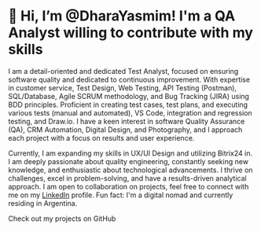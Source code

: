 <h1>👋 Hi, I’m @DharaYasmim! I'm a QA Analyst willing to contribute with my skills</h1>

I am a detail-oriented and dedicated Test Analyst, focused on ensuring software quality and dedicated to continuous improvement. With expertise in  customer service, Test Design, Web Testing, API Testing (Postman), SQL/Database, Agile SCRUM methodology, and Bug Tracking (JIRA) using BDD principles. Proficient in creating test cases, test plans, and executing various tests (manual and automated), VS Code, integration and regression testing, and Draw.io. I have a keen interest in software Quality Assurance (QA), CRM Automation, Digital Design, and Photography, and I approach each project with a focus on results and user experience.

Currently, I am expanding my skills in UX/UI Design and utilizing Bitrix24 in. I am deeply passionate about quality engineering, constantly seeking new knowledge, and enthusiastic about technological advancements. I thrive on challenges, excel in problem-solving, and have a results-driven analytical approach. I am open to collaboration on projects, feel free to connect with me on my [LinkedIn](https://www.linkedin.com/in/dharayasmim/) profile. Fun fact: I'm a digital nomad and currently residing in Argentina.
 
Check out my projects on GitHub

<!---
DharaYasmim/DharaYasmim is a ✨ special ✨ repository because its `README.md` (this file) appears on your GitHub profile.
You can click the Preview link to take a look at your changes.
--->
